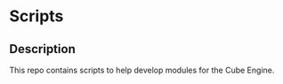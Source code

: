 Scripts
=======

Description
-----------
This repo contains scripts to help develop modules for the Cube Engine.
